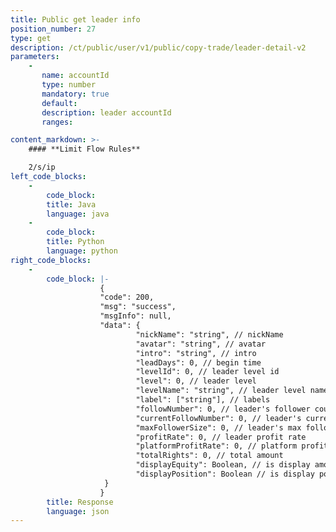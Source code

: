 ```yaml
---
title: Public get leader info
position_number: 27
type: get
description: /ct/public/user/v1/public/copy-trade/leader-detail-v2 	
parameters:
    -
       name: accountId
       type: number
       mandatory: true
       default:
       description: leader accountId
       ranges:

content_markdown: >-
    #### **Limit Flow Rules**

    2/s/ip
left_code_blocks:
    -
        code_block:
        title: Java
        language: java
    -
        code_block:
        title: Python
        language: python
right_code_blocks:
    -
        code_block: |-
                    {
                    "code": 200,
                    "msg": "success",
                    "msgInfo": null,
                    "data": {
                            "nickName": "string", // nickName
                            "avatar": "string", // avatar
                            "intro": "string", // intro
                            "leadDays": 0, // begin time
                            "levelId": 0, // leader level id
                            "level": 0, // leader level
                            "levelName": "string", // leader level name
                            "label": ["string"], // labels
                            "followNumber": 0, // leader's follower count
                            "currentFollowNumber": 0, // leader's current follower count
                            "maxFollowerSize": 0, // leader's max follower count
                            "profitRate": 0, // leader profit rate
                            "platformProfitRate": 0, // platform profit rate
                            "totalRights": 0, // total amount
                            "displayEquity": Boolean, // is display amount
                            "displayPosition": Boolean // is display position
                     }
                    }
        title: Response
        language: json
---
```

